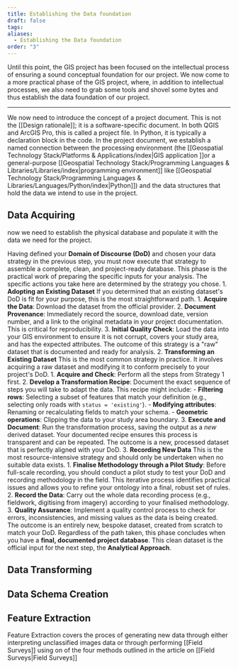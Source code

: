 ```yaml
---
title: Establishing the Data foundation
draft: false
tags:
aliases:
  - Establishing the Data foundation
order: "3"
---
```

Until this point, the GIS project has been focused on the intellectual process of ensuring a sound conceptual foundation for our project. We now come to a more practical phase of the GIS project, where, in addition to intellectual processes, we also need to grab some tools and shovel some bytes and thus establish the data foundation of our project.

---
We now need to introduce the concept of a project document. This is not the [[Design rationale]]; it is a software-specific document. In both QGIS and ArcGIS Pro, this is called a project file. In Python, it is typically a declaration block in the code. In the project document, we establish a named connection between the processing environment (the [[Geospatial Technology Stack/Platforms & Applications/index|GIS application ]]or a general-purpose [[Geospatial Technology Stack/Programming Languages & Libraries/Libraries/index|programming environment]] like [[Geospatial Technology Stack/Programming Languages & Libraries/Languages/Python/index|Python]]) and the data structures that hold the data we intend to use in the project. 

## Data Acquiring
now we need to establish the physical database and populate it with the data we need for the project.

   Having defined your **Domain of Discourse (DoD)** and chosen your data strategy in the previous step, you must now execute that strategy to assemble a complete, clean, and project-ready database. This phase is the practical work of preparing the specific inputs for your analysis. 
   The specific actions you take here are determined by the strategy you chose.
    1. **Adopting an Existing Dataset**
       If you determined that an existing dataset's DoD is fit for your purpose, this is the most straightforward path.
	       1. **Acquire the Data**: Download the dataset from the official provider.
	       2. **Document Provenance**: Immediately record the source, download date, version number, and a link to the original metadata in your project documentation. This is critical for reproducibility.
	       3. **Initial Quality Check**: Load the data into your GIS environment to ensure it is not corrupt, covers your study area, and has the expected attributes.
	    The outcome of this strategy is a "raw" dataset that is documented and ready for analysis.
	 2. **Transforming an Existing Dataset**
	    This is the most common strategy in practice. It involves acquiring a raw dataset and modifying it to conform precisely to your project's DoD.
		 1. **Acquire and Check**: Perform all the steps from Strategy 1 first.
		 2. **Develop a Transformation Recipe**: Document the exact sequence of steps you will take to adapt the data. This recipe might include:
			 -  **Filtering rows**: Selecting a subset of features that match your definition (e.g., selecting only roads with `status = 'existing'`).
			 - **Modifying attributes**: Renaming or recalculating fields to match your schema.
			 - **Geometric operations**: Clipping the data to your study area boundary.
		 3. **Execute and Document**: Run the transformation process, saving the output as a _new_ derived dataset. Your documented recipe ensures this process is transparent and can be repeated.
		The outcome is a new, processed dataset that is perfectly aligned with your DoD.
	3. **Recording New Data**
	   This is the most resource-intensive strategy and should only be undertaken when no suitable data exists.
		   1. **Finalise Methodology through a Pilot Study**: Before full-scale recording, you should conduct a pilot study to test your DoD and recording methodology in the field. This iterative process identifies practical issues and allows you to refine your ontology into a final, robust set of rules.
		   2. **Record the Data**: Carry out the whole data recording process (e.g., fieldwork, digitising from imagery) according to your finalised methodology.
		   3. **Quality Assurance**: Implement a quality control process to check for errors, inconsistencies, and missing values as the data is being created.
		The outcome is an entirely new, bespoke dataset, created from scratch to match your DoD.
	Regardless of the path taken, this phase concludes when you have a **final, documented project database**. This clean dataset is the official input for the next step, the **Analytical Approach**.

## Data Transforming
## Data Schema Creation
## Feature Extraction
Feature Extraction covers the proces of generating new data through either interpreting unclassified images data or through performing [[Field Surveys]]  using on of the four methods outlined in the article on [[Field Surveys|Field Surveys]]
